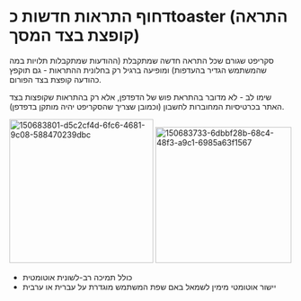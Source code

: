 # דחוף התראות חדשות כtoaster (התראה קופצת בצד המסך)

<div dir="ltr" text-align="left">

סקריפט שגורם שכל התראה חדשה שמתקבלת (ההודעות שמתקבלות תלויות במה שהמשתמש הגדיר בהעדפות) ומופיעה ברגיל רק בחלונית ההתראות - גם תוקפץ כהודעה קופצת בצד הפורום.

שימו לב - לא מדובר בהתראת פוש של הדפדפן, אלא רק בהתראות שקופצות בצד האתר בכרטיסיות המחוברות לחשבון (וכמובן שצריך שהסקריפט יהיה מותקן בדפדפן). 

<img width="256" alt="150683801-d5c2cf4d-6fc6-4681-9c08-588470239dbc" src="https://user-images.githubusercontent.com/78599753/176215749-30693c00-831e-4c72-a0a5-05224c52d5cf.png">
<img width="242" alt="150683733-6dbbf28b-68c4-48f3-a9c1-6985a63f1567" src="https://user-images.githubusercontent.com/78599753/176215765-e398c0d2-4754-47ce-9713-431976256d62.png">



- כולל תמיכה רב-לשונית אוטומטית
- יישור אוטומטי מימין לשמאל באם שפת המשתמש מוגדרת על עברית או ערבית
